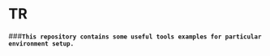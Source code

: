 # TR
###**`This repository contains some useful tools examples for particular environment setup.`**

